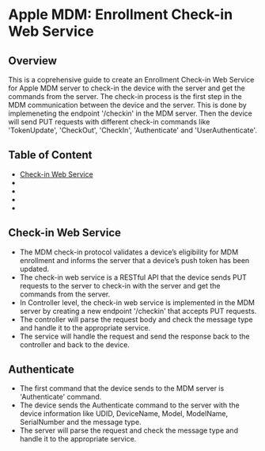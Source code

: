 # Apple MDM: Enrollment Check-in Web Service

## Overview
This is a coprehensive guide to create an Enrollment Check-in Web Service for Apple MDM server to check-in the device with the server and get the commands from the server. The check-in process is the first step in the MDM communication between the device and the server. This is done by implemeneting the endpoint '/checkin' in the MDM server. Then the device will send PUT requests with different check-in commands like 'TokenUpdate', 'CheckOut', 'CheckIn', 'Authenticate' and 'UserAuthenticate'.

## Table of Content
- [Check-in Web Service](#check-in-web-service)
- []()
- []()
- []()
- []()

## Check-in Web Service
- The MDM check-in protocol validates a deviceʼs eligibility for MDM enrollment and informs the server that a deviceʼs push token has been updated.
- The check-in web service is a RESTful API that the device sends PUT requests to the server to check-in with the server and get the commands from the server.
- In Controller level, the check-in web service is implemented in the MDM server by creating a new endpoint '/checkin' that accepts PUT requests.
- The controller will parse the request body and check the message type and handle it to the appropriate service.
- The service will handle the request and send the response back to the controller and back to the device.

## Authenticate
- The first command that the device sends to the MDM server is 'Authenticate' command.
- The device sends the Authenticate command to the server with the device information like UDID, DeviceName, Model, ModelName, SerialNumber and the message type.
- The server will parse the request and check the message type and handle it to the appropriate service.

